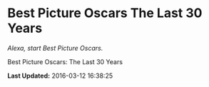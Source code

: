 # Best Picture Oscars The Last 30 Years
*Alexa, start Best Picture Oscars.*

Best Picture Oscars: The Last 30 Years

**Last Updated:** 2016-03-12 16:38:25